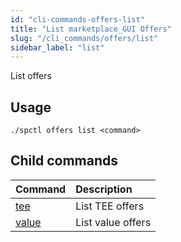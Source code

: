 ```yaml
---
id: "cli-commands-offers-list"
title: "List marketplace_GUI Offers"
slug: "/cli_commands/offers/list"
sidebar_label: "list"
---
```


List offers

## Usage

```
./spctl offers list <command>
```

## Child commands

|**Command**|**Description**|
| :- | :- |
|[tee](/developers/cli_commands/offers/list/tee)|List TEE offers|
|[value](/developers/cli_commands/offers/list/value)|List value offers|
